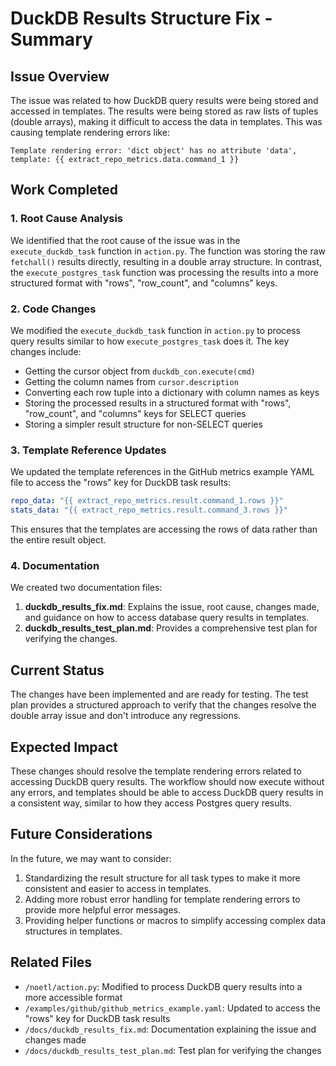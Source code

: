 # DuckDB Results Structure Fix - Summary

## Issue Overview

The issue was related to how DuckDB query results were being stored and accessed in templates. The results were being stored as raw lists of tuples (double arrays), making it difficult to access the data in templates. This was causing template rendering errors like:

```
Template rendering error: 'dict object' has no attribute 'data', template: {{ extract_repo_metrics.data.command_1 }}
```

## Work Completed

### 1. Root Cause Analysis

We identified that the root cause of the issue was in the `execute_duckdb_task` function in `action.py`. The function was storing the raw `fetchall()` results directly, resulting in a double array structure. In contrast, the `execute_postgres_task` function was processing the results into a more structured format with "rows", "row_count", and "columns" keys.

### 2. Code Changes

We modified the `execute_duckdb_task` function in `action.py` to process query results similar to how `execute_postgres_task` does it. The key changes include:

- Getting the cursor object from `duckdb_con.execute(cmd)`
- Getting the column names from `cursor.description`
- Converting each row tuple into a dictionary with column names as keys
- Storing the processed results in a structured format with "rows", "row_count", and "columns" keys for SELECT queries
- Storing a simpler result structure for non-SELECT queries

### 3. Template Reference Updates

We updated the template references in the GitHub metrics example YAML file to access the "rows" key for DuckDB task results:

```yaml
repo_data: "{{ extract_repo_metrics.result.command_1.rows }}"
stats_data: "{{ extract_repo_metrics.result.command_3.rows }}"
```

This ensures that the templates are accessing the rows of data rather than the entire result object.

### 4. Documentation

We created two documentation files:

1. **duckdb_results_fix.md**: Explains the issue, root cause, changes made, and guidance on how to access database query results in templates.
2. **duckdb_results_test_plan.md**: Provides a comprehensive test plan for verifying the changes.

## Current Status

The changes have been implemented and are ready for testing. The test plan provides a structured approach to verify that the changes resolve the double array issue and don't introduce any regressions.

## Expected Impact

These changes should resolve the template rendering errors related to accessing DuckDB query results. The workflow should now execute without any errors, and templates should be able to access DuckDB query results in a consistent way, similar to how they access Postgres query results.

## Future Considerations

In the future, we may want to consider:

1. Standardizing the result structure for all task types to make it more consistent and easier to access in templates.
2. Adding more robust error handling for template rendering errors to provide more helpful error messages.
3. Providing helper functions or macros to simplify accessing complex data structures in templates.

## Related Files

- `/noetl/action.py`: Modified to process DuckDB query results into a more accessible format
- `/examples/github/github_metrics_example.yaml`: Updated to access the "rows" key for DuckDB task results
- `/docs/duckdb_results_fix.md`: Documentation explaining the issue and changes made
- `/docs/duckdb_results_test_plan.md`: Test plan for verifying the changes